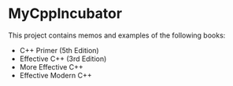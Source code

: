 # MyCppIncubator
This project contains memos and examples of the following books:

* C++ Primer (5th Edition)
* Effective C++ (3rd Edition)
* More Effective C++
* Effective Modern C++